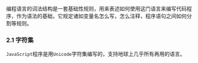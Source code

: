 编程语言的词法结构是一套基础性规则，用来表述如何使用这门语言来编写代码程序，作为语法的基础，它规定诸如变量名怎么写，怎么注释，程序语句之间如何分割等规则。
### 2.1 字符集
`JavaScript`程序是用`Unicode`字符集编写的，支持地球上几乎所有再用的语言。